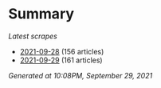# Summary
*Latest scrapes*
* [2021-09-28](https://github.com/nuuuwan/news_lk/blob/data/news_lk.2021-09-28.json) (156 articles)
* [2021-09-29](https://github.com/nuuuwan/news_lk/blob/data/news_lk.2021-09-29.json) (161 articles)

*Generated at 10:08PM, September 29, 2021*